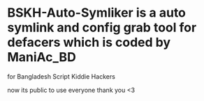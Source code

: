 # BSKH-Auto-Symliker is a auto symlink and config grab tool for defacers which is coded by ManiAc_BD
for Bangladesh Script Kiddie Hackers


now its public to use everyone 
thank you <3
